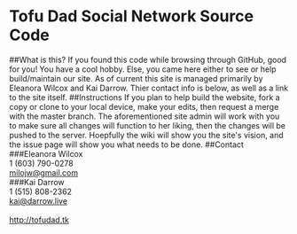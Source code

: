 # Tofu Dad Social Network Source Code
##What is this?
If you found this code while browsing through GitHub, good for you! You have a cool hobby. Else, you came here either to see or help build/maintain our site. As of current this site is managed primarily by Eleanora Wilcox and Kai Darrow. Thier contact info is below, as well as a link to the site itself.
##Instructions
If you plan to help build the website, fork a copy or clone to your local device, make your edits, then request a merge with the master branch. The aforementioned site admin will work with you to make sure all changes will function to her liking, then the changes will be pushed to the server. Hoepfully the wiki will show you the site's vision, and the issue page will show you what needs to be done.
##Contact
###Eleanora Wilcox <br/>
1 (603) 790-0278 <br/>
milojw@gmail.com <br/>
###Kai Darrow <br/>
1 (515) 808-2362<br/>
kai@darrow.live<br/>
<br/>
http://tofudad.tk

